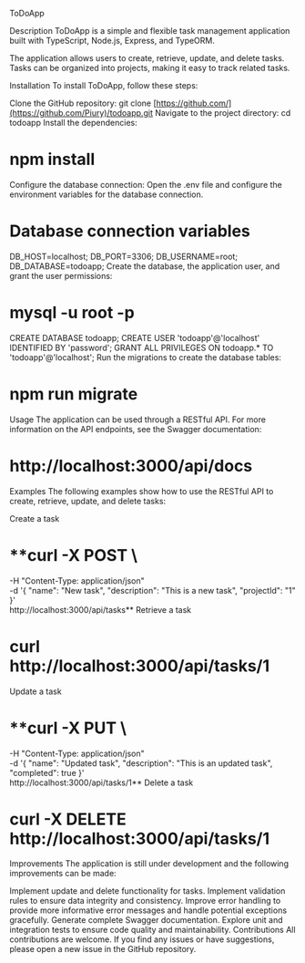 ToDoApp

Description
ToDoApp is a simple and flexible task management application built with TypeScript, Node.js, Express, and TypeORM.

The application allows users to create, retrieve, update, and delete tasks. Tasks can be organized into projects, making it easy to track related tasks.

Installation
To install ToDoApp, follow these steps:

Clone the GitHub repository:
git clone [https://github.com/](https://github.com/Piury)/todoapp.git
Navigate to the project directory:
cd todoapp
Install the dependencies:
# **npm install**
Configure the database connection:
Open the .env file and configure the environment variables for the database connection.
# Database connection variables

DB_HOST=localhost;
DB_PORT=3306;
DB_USERNAME=root;
DB_DATABASE=todoapp;
Create the database, the application user, and grant the user permissions:
# **mysql -u root -p**

CREATE DATABASE todoapp;
CREATE USER 'todoapp'@'localhost' IDENTIFIED BY 'password';
GRANT ALL PRIVILEGES ON todoapp.* TO 'todoapp'@'localhost';
Run the migrations to create the database tables:
# **npm run migrate**
Usage
The application can be used through a RESTful API. For more information on the API endpoints, see the Swagger documentation:

# **http://localhost:3000/api/docs**
Examples
The following examples show how to use the RESTful API to create, retrieve, update, and delete tasks:

Create a task

# **curl -X POST \
  -H "Content-Type: application/json" \
  -d '{
    "name": "New task",
    "description": "This is a new task",
    "projectId": "1"
  }' \
  http://localhost:3000/api/tasks**
Retrieve a task

# **curl http://localhost:3000/api/tasks/1**
Update a task

# **curl -X PUT \
  -H "Content-Type: application/json" \
  -d '{
    "name": "Updated task",
    "description": "This is an updated task",
    "completed": true
  }' \
  http://localhost:3000/api/tasks/1**
Delete a task

# **curl -X DELETE http://localhost:3000/api/tasks/1**
Improvements
The application is still under development and the following improvements can be made:

Implement update and delete functionality for tasks.
Implement validation rules to ensure data integrity and consistency.
Improve error handling to provide more informative error messages and handle potential exceptions gracefully.
Generate complete Swagger documentation.
Explore unit and integration tests to ensure code quality and maintainability.
Contributions
All contributions are welcome. If you find any issues or have suggestions, please open a new issue in the GitHub repository.
